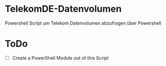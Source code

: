 # TelekomDE-Datenvolumen
Powershell Script um Telekom Datenvolumen abzufragen über Powershell

# ToDo
- [ ] Create a PowerShell Module out of this Script
